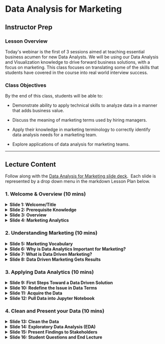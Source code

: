 # Data Analysis for Marketing

## Instructor Prep

### Lesson Overview

Today's webinar is the first of 3 sessions aimed at teaching essential business acumen for new Data Analysts. We will be using our Data Analysis and Visualization knowledge to drive forward business solutions, with a focus on marketing. This class focuses on translating some of the skills that students have covered in the course into real world interview success.

### Class Objectives

By the end of this class, students will be able to:

* Demonstrate ability to apply technical skills to analyze data in a manner that adds business value.

* Discuss the meaning of marketing terms used by hiring managers.

* Apply their knowledge in marketing terminology to correctly identify data analysis needs for a marketing team.

* Explore applications of data analysis for marketing teams.

- - -

## Lecture Content

Follow along with the [Data Analysis for Marketing slide deck](https://docs.google.com/presentation/d/1ssuYbYefIcWHKs5XLQj5EXjzneW1OX5ip-VSvgrAvNQ/edit#slide=id.gc6f919934_0_0).
​
Each slide is represented by a drop down menu in the markdown Lesson Plan below.

### 1. Welcome & Overview (10 mins)

<details>
   <summary><strong>Slide 1: Welcome/Title</strong></summary>
   
* Welcome students to today's webinar.

</details>

<details>
   <summary><strong>Slide 2: Prerequisite Knowledge</strong></summary>

* Before diving into content, let's take this opportunity to see how the class is feeling about each one of the following topics.

* Using fist-to-five, with fist meaning <code>"I'm completely lost - I have no understanding of what's going on or where I am"</code> and five meaning <code>"I AM THE CODE!!"</code> tell me how you feel about:

  * Python
  * Linear Regression
  * Data Cleaning
  * Exploratory Data Analysis (EDA)

* Encourage students who are less confident about their skill levels to continue practicing at home and watch the recordings of their class when they covered this material. If they're still active students, remind them that Office Hours and tutoring can make a world of difference as well.

* Ensure students know that even if they do not feel very confident in every prerequisite topic for this webinar, that they can still benefit from gaining some overall konwledge of how data analytics drives marketing decisions and to stick around.

</details>

<details>
   <summary><strong>Slide 3: Overview</strong></summary>

* Today we will be learning how to apply some of our newfound Data Analysis and Visualization skills to drive forward business solutions.
​
* This webinar will primarily focus on how we can use Data to support a Marketing team.
​
* It is highly likely that when you interview for Data positions, that you will be asked to develop highly practical and on-the-fly solutions to very real business problems.
​
* The ability to break down business problems into valuable data questions and apply your technical skills to develop solutions will be the key to a successful interview and a new career. That's what we will be focusing on today.

</details>

<details>
   <summary><strong>Slide 4: Marketing Analytics</strong></summary>

* Everything we will discuss today will be applicable for interviews with any organization that is focused on driving revenue through data analysis. So in other words, it's highly applicable!
​
* However, if students in the webinar find this content particularly enjoyable, encourage them to look into Marketing Analytics specifically as a potential future career move.

* Many of the skills learned in the Data Boot Camp translate directly to the role of a Marketing Analyst. Applicable skills include:

  * Data Visualization
  * Data Queries
  * Creating Stories from Data
  * Deriving Data-Driven Insights
  * Coding
  * Analytics Tools

</details>

### 2. Understanding Marketing (10 mins)

<details>
   <summary><strong>Slide 5: Marketing Vocabulary</strong></summary>

* In order for students to fully grasp the concepts covered in today's lecture and to prepare them to speak the lingo if they find themselves preparing data that will be used by the company's marketing department, it is important to cover a few key vocabulary terms.

* Share [marketing_vocab.pdf](./marketing_vocab.pdf) with class as reference material. Open link on screen and choose and few important keywords to highlight. Students should have received a link to this material on the webinar invitation.

</details>

<details>
   <summary><strong>Slide 6: Why is Data Analytics Important for Marketing?</strong></summary>

* It can be argued that Marketing is the one of the most important factors in determining whether or not a business will succeed.

* Leaders in every organization are vying for Data Analysts that can help their Marketing departments understand the habits and interests of their target demographics, predict trends, and help direct their resources in the most efficient ways.

* Marketing departments buy ads, write copy, bid on keywords, organize events, and identify target demographics for their products. They need reliable data to make well-informed decisions.

* In other words, Marketing is responsible for engagement strategies and maintainining relationships with their audience to ensure the business stays viable, but they can't do this without Data.

</details>

<details>
   <summary><strong>Slide 7: What is Data Driven Marketing?</strong></summary>

* Data Driven Marketing uses available data to gain industry and performance insights, in turn allowing the business to make more informed marketing decisions. It's using what the students know, as Data Analysts, to keep the business in competition.
​
* Run class through the four part Marketing process listed in the chart and ask students to raise their hands if they can relate this process to the processes that they covered in class.
​
* Use the following as some potential examples of marketing problems that require Data Driven solutions:

  * "Some of our KPIs seems to be decreasing, could you help us determine what may be leading to this sudden decline in performance?"

  * "Could you gather data to help us determine which marketing efforts are driving the highest amount of conversions?"
​
* Make sure to highlight this potential issue, as it will be followed up in the next section:
​
  * “Our CPA is pretty high and we want to invest in clients with the highest Lifetime value. Can you help us?”

</details>

<details>
   <summary><strong>Slide 8: Data Driven Marketing Gets Results</strong></summary>

* Data Driven Marketing has completely reshaped the way that companies engage with customers, design marketing campaigns, and determine which assets are critical and worth continuing to expense. Data Analytics in Marketing has become absolutely necessary.
​
  * Explain that DDM has been shown to improve Efficiency, Engagement, and Performance when applied to marketing strategy.

* There are many inspiring statistics to vouch for the relevance and importance of DDM. Let's take some time to highlight a few of the best:

  * Companies that utilize DDM are 6 times more likely to be profitable.
  * Businesses with data-driven strategies have five to eight times as much ROI.
  * 40% of brands plan to expand their DDM budgets.
  * Marketers that exceeded revenue goals used Data Driven Personalization 83% of the time.
  * 64% of marketing executives "strongly agree" that DDM is crucial to business.

</details>

### 3. Applying Data Analytics (10 mins)

<details>
   <summary><strong>Slide 9: First Steps Toward a Data Driven Solution</strong></summary>

* Introduce this activity to the students and let them know everyone will work together to apply Data Analytics to this interview question demonstrating a real world business problem.

* Remind students that LTV stands for Lifetime Value, meaning how much money the company will make from one customer over the course of their entire relationship.

</details>

<details>
   <summary><strong>Slide 10: Redefine the Issue in Data Terms</strong></summary>

* The first step in solving any problem is to rephrase it in terminology that works for you. Let's use this question from earlier for example:

  * “Our CPA is pretty high and we want to only invest in clients with the highest LTV. Can you help us?”

* Let's remove all irrelevant content so that we can focus on what data we actually need to be gathering.

* How could we re-phrase this question in Data terms?

  * “What traits do customers with high LTV share?”

</details>

<details>
   <summary><strong>Slide 11: Acquire the Data</strong></summary>

* The best place to start in this case is probably to ask your stakeholder where and how they store their data.

  * Let's imagine for this example that they use SalesForce. Many companies don't grant Salesforce API access to everyone, so you may not be able to access it directly.

  * No problem! You'd ask them run a fresh report and send over a <code>.csv</code> file.

</details>

<details>
   <summary><strong>Slide 12: Pull Data into Jupyter Notebook</strong></summary>

* Let's use Python code to import our CSV file into a Jupyter Notebook:

</details>

### 4. Clean and Present your Data (10 mins)

<details>
   <summary><strong>Slide 13: Clean the Data</strong></summary>

* Just like students have done in their classroom examples of data analysis, they will have to clean this data and ask critical questions to determine how exactly to do this.

* **Ask the Class:** What should we do if 5 of 1,000,000 records are missing age, but we suspect that Age is relevant to CLTV?

  * **Answer:** A quantity this small shouldn't matter enough to throw off such a large sample size. If age is relevant, it is probably best to just throw away these five outliers.

* Ensure students understand the specificity of removing only irrelevant data.

  * We definitely don't want to remove columns that have relevant data.

  * If 50% of data was missing age, we would keep all of those clients' data without the age column, to prevent from losing such a huge amount of Data.

</details>

<details>
   <summary><strong>Slide 14: Exploratory Data Analysis (EDA)</strong></summary>

* Let's use some more Python code to plot our data and analyze CLTV against each other factor listed in the CSV.
​
* Our goal is to use regression analysis to look for the strongest correlations between our various criteria and CLTV.

</details>

<details>
   <summary><strong>Slide 15: Present Findings to Stakeholders</strong></summary>

* Consider employer needs when assembling a presentation from your findings.
​
  * What are the real problems facing marketing teams?
​
  * Are they worried about lifetime value, or value in the next year?
​
* Make it your goal to always exceed employer expectations and go the extra step.
​
  * Perhaps, in your Analysis, you stumble upon information that you know could be highly valuable to your company. Don't hesitate to include it just because it isn't specifically what you are solving for!

</details>

<details>
   <summary><strong>Slide 16: Student Questions and End Lecture</strong></summary>

* Take one more "Fist-to-Five" of the class to see how they feel about the material that you just went over.

* If time permits, allow them time to ask any lingering questions that they may have. If you know that it will take a lengthy response or a group search to find an answer for a student, refer the student to office hours and move along.

* Thank the class for their time and participation, and ask them to fill out the feedback form that you will be Slacking out if they get a chance.

</details>
